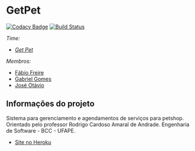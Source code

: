 # GetPet
[![Codacy Badge](https://app.codacy.com/project/badge/Grade/0d49606db7c64d169352db28457b91f3)](https://www.codacy.com/gh/Get-Pet/GetPet/dashboard?utm_source=github.com&amp;utm_medium=referral&amp;utm_content=Get-Pet/GetPet&amp;utm_campaign=Badge_Grade) [![Build Status](https://travis-ci.com/Get-Pet/GetPet.svg?branch=main)](https://travis-ci.com/github/Get-Pet/GetPet)

*Time:*
*   [*Get Pet*](https://github.com/Get-Pet/GetPet)

*Membros:*
*   [Fábio Freire](https://github.com/FabioFreire-ff)
*   [Gabriel Gomes](https://github.com/gabriel-gf)
*   [José Otávio](https://github.com/JSouza-git)

## Informações do projeto

Sistema para gerenciamento e agendamentos de serviços para petshop.
Orientado pelo professor Rodrigo Cardoso Amaral de Andrade.
Engenharia de Software - BCC - UFAPE.

*   [Site no Heroku](https://getpet-es.herokuapp.com)
